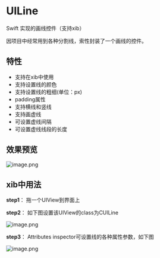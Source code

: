 # UILine
Swift 实现的画线控件（支持xib）

因项目中经常用到各种分割线，索性封装了一个画线的控件。
## 特性
- 支持在xib中使用
- 支持设置线的颜色
- 支持设置线的粗细(单位：px)
- padding属性
- 支持横线和竖线
- 支持画虚线
- 可设置虚线间隔
- 可设置虚线线段的长度

## 效果预览
![image.png](http://upload-images.jianshu.io/upload_images/2630165-5d063a3b44fa71d0.png?imageMogr2/auto-orient/strip%7CimageView2/2/w/1240)

## xib中用法
**step1**： 拖一个UIView到界面上

**step2**： 如下图设置该UIView的class为CUILine

![image.png](http://upload-images.jianshu.io/upload_images/2630165-ddcc399389491cab.png?imageMogr2/auto-orient/strip%7CimageView2/2/w/1240)

**step3**： Attributes inspector可设置线的各种属性参数，如下图

![image.png](http://upload-images.jianshu.io/upload_images/2630165-bc2b799d304c275f.png?imageMogr2/auto-orient/strip%7CimageView2/2/w/1240)

